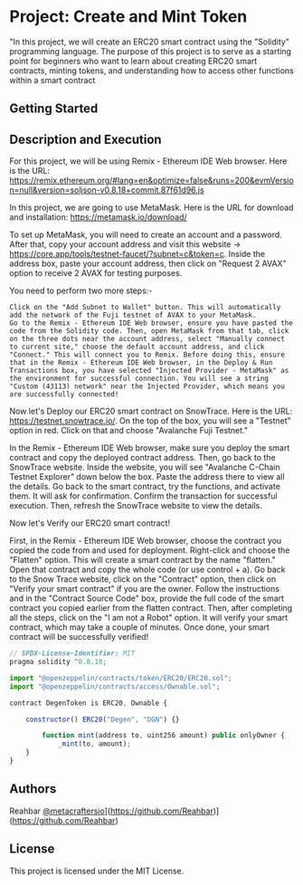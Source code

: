 # Project: Create and Mint Token

"In this project, we will create an ERC20 smart contract using the "Solidity" programming language. The purpose of this project is to serve as a starting point for beginners who want to learn about creating ERC20 smart contracts, minting tokens, and understanding how to access other functions within a smart contract

## Getting Started

## Description and Execution

For this project, we will be using Remix - Ethereum IDE Web browser. Here is the URL: https://remix.ethereum.org/#lang=en&optimize=false&runs=200&evmVersion=null&version=soljson-v0.8.18+commit.87f61d96.js

In this project, we are going to use MetaMask. Here is the URL for download and installation: https://metamask.io/download/

To set up MetaMask, you will need to create an account and a password. After that, copy your account address and visit this website -> https://core.app/tools/testnet-faucet/?subnet=c&token=c. Inside the address box, paste your account address, then click on "Request 2 AVAX" option to receive 2 AVAX for testing purposes.

You need to perform two more steps:-

    Click on the "Add Subnet to Wallet" button. This will automatically add the network of the Fuji testnet of AVAX to your MetaMask.
    Go to the Remix - Ethereum IDE Web browser, ensure you have pasted the code from the Solidity code. Then, open MetaMask from that tab, click on the three dots near the account address, select "Manually connect to current site," choose the default account address, and click "Connect." This will connect you to Remix. Before doing this, ensure that in the Remix - Ethereum IDE Web browser, in the Deploy & Run Transactions box, you have selected "Injected Provider - MetaMask" as the environment for successful connection. You will see a string "Custom (43113) network" near the Injected Provider, which means you are successfully connected!

Now let's Deploy our ERC20 smart contract on SnowTrace. Here is the URL: https://testnet.snowtrace.io/. On the top of the box, you will see a "Testnet" option in red. Click on that and choose "Avalanche Fuji Testnet."

In the Remix - Ethereum IDE Web browser, make sure you deploy the smart contract and copy the deployed contract address. Then, go back to the SnowTrace website. Inside the website, you will see "Avalanche C-Chain Testnet Explorer" down below the box. Paste the address there to view all the details. Go back to the smart contract, try the functions, and activate them. It will ask for confirmation. Confirm the transaction for successful execution. Then, refresh the SnowTrace website to view the details.

Now let's Verify our ERC20 smart contract!

First, in the Remix - Ethereum IDE Web browser, choose the contract you copied the code from and used for deployment. Right-click and choose the "Flatten" option. This will create a smart contract by the name "flatten." Open that contract and copy the whole code (or use control + a). Go back to the Snow Trace website, click on the "Contract" option, then click on "Verify your smart contract" if you are the owner. Follow the instructions and in the "Contract Source Code" box, provide the full code of the smart contract you copied earlier from the flatten contract. Then, after completing all the steps, click on the "I am not a Robot" option. It will verify your smart contract, which may take a couple of minutes. Once done, your smart contract will be successfully verified!


```javascript
// SPDX-License-Identifier: MIT
pragma solidity ^0.8.18;

import "@openzeppelin/contracts/token/ERC20/ERC20.sol";
import "@openzeppelin/contracts/access/Ownable.sol";

contract DegenToken is ERC20, Ownable {

    constructor() ERC20("Degen", "DGN") {}

        function mint(address to, uint256 amount) public onlyOwner {
            _mint(to, amount);
    }
}
```

## Authors

Reahbar 
[@metacraftersio](https://twitter.com/metacraftersio)](https://github.com/Reahbar)](https://github.com/Reahbar)


## License

This project is licensed under the MIT License.

